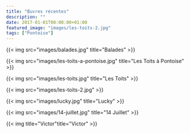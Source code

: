 ```yaml
---
title: "Œuvres récentes"
description: ""
date: 2017-01-01T00:00:00+01:00
featured_image: "images/les-toits-2.jpg"
tags: ["Pontoise"]
---
```


{{< img src="images/balades.jpg" title="Balades" >}}

{{< img src="images/les-toits-a-pontoise.jpg" title="Les Toits à Pontoise" >}}

{{< img src="images/les-toits.jpg" title="Les Toits" >}}

{{< img src="images/les-toits-2.jpg" >}}

{{< img src="images/lucky.jpg" title="Lucky" >}}

{{< img src="images/14-juillet.jpg" title="14 Juillet" >}}

{{< img title="Victor"title="Victor" >}}
